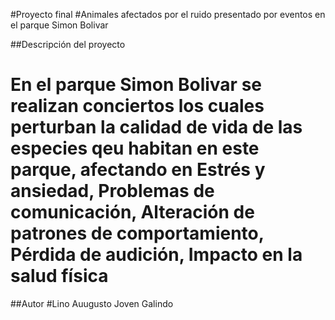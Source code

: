 #Proyecto final 
#Animales afectados por el ruido presentado por eventos en el parque Simon Bolivar 

##Descripción del proyecto 
# En el parque Simon Bolivar se realizan conciertos los cuales perturban la calidad de vida de las especies qeu habitan en este parque, afectando en Estrés y ansiedad, Problemas de comunicación, Alteración de patrones de comportamiento, Pérdida de audición, Impacto en la salud física
 
 ##Autor
 #Lino Auugusto Joven Galindo 
